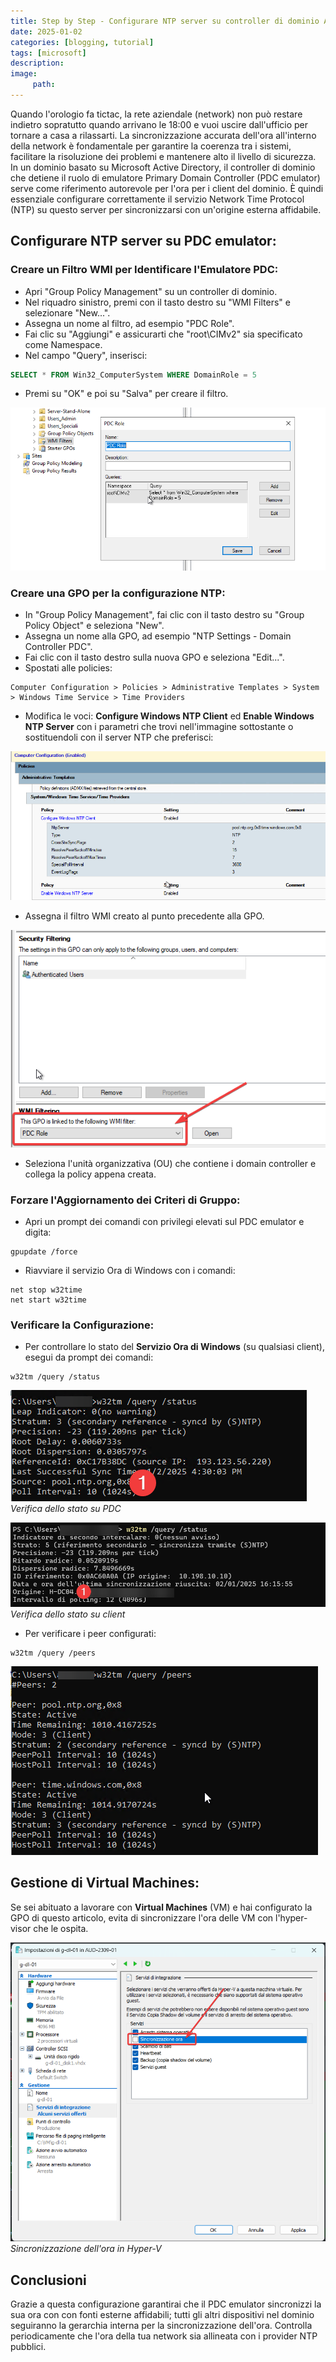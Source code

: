 ```yaml
---
title: Step by Step - Configurare NTP server su controller di dominio Active Directory
date: 2025-01-02
categories: [blogging, tutorial]
tags: [microsoft]
description: 
image:
     path: 
---
```

Quando l'orologio fa tictac, la rete aziendale (network) non può restare indietro sopratutto quando arrivano le 18:00 e vuoi uscire dall'ufficio per tornare a casa a rilassarti. La sincronizzazione accurata dell'ora all'interno della network è fondamentale per garantire la coerenza tra i sistemi, facilitare la risoluzione dei problemi e mantenere alto il livello di sicurezza. 
In un dominio basato su Microsoft Active Directory, il controller di dominio che detiene il ruolo di emulatore Primary Domain Controller (PDC emulator) serve come riferimento autorevole per l'ora per i client del dominio. È quindi essenziale configurare correttamente il servizio Network Time Protocol (NTP) su questo server per sincronizzarsi con un'origine esterna affidabile.

## Configurare NTP server su PDC emulator:

### Creare un Filtro WMI per Identificare l'Emulatore PDC:

- Apri "Group Policy Management" su un controller di dominio.
- Nel riquadro sinistro, premi con il tasto destro su "WMI Filters" e selezionare "New...".
- Assegna un nome al filtro, ad esempio "PDC Role".
- Fai clic su "Aggiungi" e assicurarti che "root\CIMv2" sia specificato come Namespace.
- Nel campo "Query", inserisci:

```sql
SELECT * FROM Win32_ComputerSystem WHERE DomainRole = 5
```
	 
- Premi su "OK" e poi su "Salva" per creare il filtro.

![Creazione filtro WMI](/assets/2025-01-02/image01.png) 

### Creare una GPO per la configurazione NTP:

- In "Group Policy Management", fai clic con il tasto destro su "Group Policy Object" e seleziona "New".
- Assegna un nome alla GPO, ad esempio "NTP Settings - Domain Controller PDC".
- Fai clic con il tasto destro sulla nuova GPO e seleziona "Edit...".
- Spostati alle policies:

```
Computer Configuration > Policies > Administrative Templates > System > Windows Time Service > Time Providers
```
- Modifica le voci: **Configure Windows NTP Client** ed **Enable Windows NTP Server** con i parametri che trovi nell'immagine sottostante o sostituendoli con il server NTP che preferisci:

![Policy NTP Server](/assets/2025-01-02/image02.png) 

- Assegna il filtro WMI creato al punto precedente alla GPO.

![Applicazione filtro WMI](/assets/2025-01-02/image03.png) 

- Seleziona l'unità organizzativa (OU) che contiene i domain controller e collega la policy appena creata.

### Forzare l'Aggiornamento dei Criteri di Gruppo:

- Apri un prompt dei comandi con privilegi elevati sul PDC emulator e digita:

```
gpupdate /force
```

- Riavviare il servizio Ora di Windows con i comandi:

```
net stop w32time
net start w32time
```

### Verificare la Configurazione:

- Per controllare lo stato del **Servizio Ora di Windows** (su qualsiasi client), esegui da prompt dei comandi:

```
w32tm /query /status
```

![PDC status](/assets/2025-01-02/image05.png)
_Verifica dello stato su PDC_

![Client status](/assets/2025-01-02/image04.png) 
_Verifica dello stato su client_

- Per verificare i peer configurati:

```
w32tm /query /peers
```
![Applicazione filtro WMI](/assets/2025-01-02/image06.png)

## Gestione di Virtual Machines:

Se sei abituato a lavorare con **Virtual Machines** (VM) e hai configurato la GPO di questo articolo, evita di sincronizzare l'ora delle VM con l'hyper-visor che le ospita. 

![Applicazione filtro WMI](/assets/2025-01-02/image07.png)
_Sincronizzazione dell'ora in Hyper-V_ 

## Conclusioni

Grazie a questa configurazione garantirai che il PDC emulator sincronizzi la sua ora con con fonti esterne affidabili; tutti gli altri dispositivi nel dominio seguiranno la gerarchia interna per la sincronizzazione dell'ora. Controlla periodicamente che l'ora della tua network sia allineata con i provider NTP pubblici. 